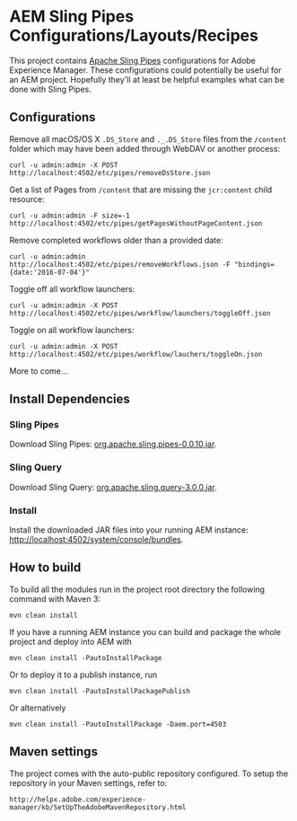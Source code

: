 # AEM Sling Pipes Configurations/Layouts/Recipes

This project contains [Apache Sling Pipes](https://sling.apache.org/documentation/bundles/sling-pipes.html) configurations for Adobe Experience Manager. These configurations could potentially be useful for an AEM project. Hopefully they'll at least be helpful examples what can be done with Sling Pipes.

## Configurations

Remove all macOS/OS X `.DS_Store` and `._.DS_Store` files from the `/content` folder which may have been added through WebDAV or another process:

    curl -u admin:admin -X POST http://localhost:4502/etc/pipes/removeDsStore.json

Get a list of Pages from `/content` that are missing the `jcr:content` child resource:

    curl -u admin:admin -F size=-1 http://localhost:4502/etc/pipes/getPagesWithoutPageContent.json

Remove completed workflows older than a provided date:

    curl -u admin:admin http://localhost:4502/etc/pipes/removeWorkflows.json -F "bindings={date:'2016-07-04'}"

Toggle off all workflow launchers:

    curl -u admin:admin -X POST http://localhost:4502/etc/pipes/workflow/launchers/toggleOff.json

Toggle on all workflow launchers:

    curl -u admin:admin -X POST http://localhost:4502/etc/pipes/workflow/lauchers/toggleOn.json

More to come...

## Install Dependencies

### Sling Pipes

Download Sling Pipes: [org.apache.sling.pipes-0.0.10.jar](http://central.maven.org/maven2/org/apache/sling/org.apache.sling.pipes/0.0.10/org.apache.sling.pipes-0.0.10.jar).

### Sling Query

Download Sling Query: [org.apache.sling.query-3.0.0.jar](http://central.maven.org/maven2/org/apache/sling/org.apache.sling.query/3.0.0/org.apache.sling.query-3.0.0.jar).

### Install

Install the downloaded JAR files into your running AEM instance: [http://localhost:4502/system/console/bundles](http://localhost:4502/system/console/bundles).

## How to build

To build all the modules run in the project root directory the following command with Maven 3:

    mvn clean install

If you have a running AEM instance you can build and package the whole project and deploy into AEM with

    mvn clean install -PautoInstallPackage

Or to deploy it to a publish instance, run

    mvn clean install -PautoInstallPackagePublish

Or alternatively

    mvn clean install -PautoInstallPackage -Daem.port=4503

## Maven settings

The project comes with the auto-public repository configured. To setup the repository in your Maven settings, refer to:

    http://helpx.adobe.com/experience-manager/kb/SetUpTheAdobeMavenRepository.html
